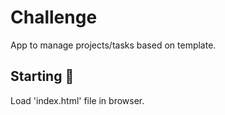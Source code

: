 # Challenge

App to manage projects/tasks based on template.

## Starting 🚀

Load 'index.html' file in browser.
